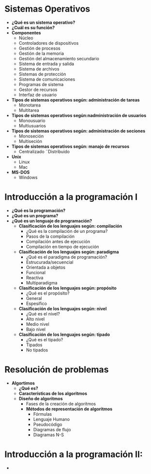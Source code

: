 # Sistemas Operativos
* **¿Qué es un sistema operativo?**
* **¿Cuál es su función?**
* **Componentes**
    * Núcleo
    * Controladores de dispositivos
    * Gestión de procesos
    * Gestión de la memoria
    * Gestión del almacenamiento secundario
    * Sistema de entrada y salida
    * Sistema de archivos
    * Sistemas de protección
    * Sistema de comunicaciones
    * Programas de sistema
    * Gestor de recursos
    * Interfaz de usuario
* **Tipos de sistemas operativos según: administración de tareas**
    * Monotarea
    * Multitarea
* **Tipos de sistemas operativos según:nadministración de usuarios**
    * Monousuario
    * Multiusuarios
* **Tipos de sistemas operativos según: administración de seciones**
    * Monoseción
    * Multiseción
* **Tipos de sistemas operativos según: manajo de recursos**
    * Centralizado
    ¨Distribuido
* **Unix**
    * Linux
    * Mac
* **MS-DOS**
    * Windows

# Introducción a la programación I
* **¿Qué es la programación?**
* **¿Qué es un programa?**
* **¿Qué es un lenguaje de programación?**
    * **Clasificación de los lenguajes según: compilación**
        * ¿Qué es la compilación de un programa?
        * Pasos de la compilación
        * Compilación antes de ejecución
        * Compilación en tiempo de ejecución
    * **Clasificación de los lenguajes según: paradigma**
        * ¿Qué es el paradigma de programación?
        * Estrucurada/secuencial
        * Orientada a objetos
        * Funcional
        * Reactiva
        * Multiparadigma
    * **Clasificación de los lenguajes según: propósito**
        * ¿Qué es el propósito?
        * General
        * Espesífico
    * **Clasificación de los lenguajes según: nivel**
        * ¿Qué es el nivel?
        * Alto nivel
        * Medio nivel
        * Bajo nivel
    * **Clasificación de los lenguajes según: tipado**
        * ¿Qué es el tipado?
        * Tipados
        * No tipados

# Resolución de problemas
* **Algortimos**
    * **¿Qué es?**
    * **Características de los algoritmos**
    * **Diseño de algoritmos**
        * Fases de la creación de algoritmos
        * **Métodos de representación de algoritmos**
            * Fórmulas
            * Lenguaje Humano
            * Pseudocódigo
            * Diagramas de flujo
            * Diagramas N-S

# Introducción a la programación II:
* 